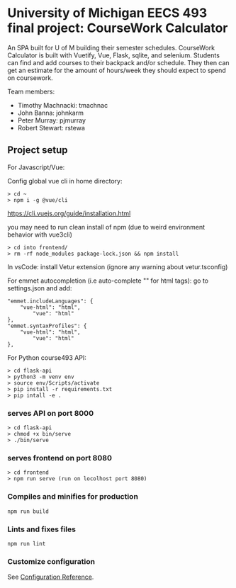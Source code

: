 # University of Michigan EECS 493 final project: CourseWork Calculator
An SPA built for U of M building their semester schedules. CourseWork 
Calculator is built with Vuetify, Vue, Flask, sqlite, and selenium. 
Students can find and add courses to their backpack and/or schedule.
They then can get an estimate for the amount of hours/week they should 
expect to spend on coursework.

Team members:
- Timothy Machnacki: tmachnac
- John Banna: johnkarm
- Peter Murray: pjmurray
- Robert Stewart: rstewa

## Project setup
For Javascript/Vue:

Config global vue cli in home directory:
```
> cd ~
> npm i -g @vue/cli
```
https://cli.vuejs.org/guide/installation.html

you may need to run clean install of npm (due to weird environment behavior with vue3cli)
```
> cd into frontend/
> rm -rf node_modules package-lock.json && npm install
```

In vsCode:
install Vetur extension (ignore any warning about vetur.tsconfig)

For emmet autocompletion (i.e auto-complete "</tag>" for html tags):
go to settings.json and add:
```
"emmet.includeLanguages": {
    "vue-html": "html",
        "vue": "html"
},
"emmet.syntaxProfiles": {
    "vue-html": "html",
        "vue": "html"
},
```

For Python course493 API:
```
> cd flask-api
> python3 -m venv env
> source env/Scripts/activate
> pip install -r requirements.txt
> pip intall -e .
```

### serves API on port 8000
```
> cd flask-api
> chmod +x bin/serve
> ./bin/serve
```

### serves frontend on port 8080
```
> cd frontend
> npm run serve (run on locolhost port 8080)
```

### Compiles and minifies for production
```
npm run build
```

### Lints and fixes files
```
npm run lint
```

### Customize configuration
See [Configuration Reference](https://cli.vuejs.org/config/).
